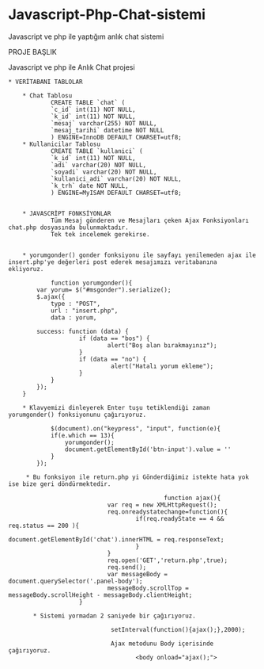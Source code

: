 # Javascript-Php-Chat-sistemi
Javascript ve php ile yaptığım anlık chat sistemi


PROJE BAŞLIK

Javascript ve php ile Anlık Chat projesi
	
	* VERİTABANI TABLOLAR
	
		* Chat Tablosu
                CREATE TABLE `chat` ( 
                `c_id` int(11) NOT NULL,
                `k_id` int(11) NOT NULL, 
                `mesaj` varchar(255) NOT NULL,
                `mesaj_tarihi` datetime NOT NULL 
                ) ENGINE=InnoDB DEFAULT CHARSET=utf8;
        * Kullanicilar Tablosu
                CREATE TABLE `kullanici` ( 
                `k_id` int(11) NOT NULL, 
                `adi` varchar(20) NOT NULL,
                `soyadi` varchar(20) NOT NULL,
                `kullanici_adi` varchar(20) NOT NULL,
                `k_trh` date NOT NULL,
                ) ENGINE=MyISAM DEFAULT CHARSET=utf8;
                
                
        * JAVASCRİPT FONKSİYONLAR
                Tüm Mesaj gönderen ve Mesajları çeken Ajax Fonksiyonları chat.php dosyasında bulunmaktadır.
                Tek tek incelemek gerekirse.
                
                
        * yorumgonder() gonder fonksiyonu ile sayfayı yenilemeden ajax ile insert.php'ye değerleri post ederek mesajımızı veritabanına             ekliyoruz.
		
                function yorumgonder(){
			var yorum= $("#msgonder").serialize();
			$.ajax({
				type : "POST",
				url : "insert.php",
				data : yorum,
				
            success: function (data) {
                        if (data == "bos") {
                                alert("Boş alan bırakmayınız");	
                        }
                        if (data == "no") {
                                 alert("Hatalı yorum ekleme");
                        }
                }
            });
		}
		
		* Klavyemizi dinleyerek Enter tuşu tetiklendiği zaman yorumgonder() fonksiyonunu çağırıyoruz.
		
				$(document).on("keypress", "input", function(e){
				if(e.which == 13){
					yorumgonder();
					document.getElementById('btn-input').value = ''
				}
			});
                        
         * Bu fonksiyon ile return.php yi Gönderdiğimiz istekte hata yok ise bize geri döndürmektedir.
		 
                                                function ajax(){
                                var req = new XMLHttpRequest();
                                req.onreadystatechange=function(){
                                        if(req.readyState == 4 && req.status == 200 ){
                                                document.getElementById('chat').innerHTML = req.responseText;
                                        }
                                }
                                req.open('GET','return.php',true);
                                req.send();
                                var messageBody = document.querySelector('.panel-body');
                                messageBody.scrollTop = messageBody.scrollHeight - messageBody.clientHeight;
						}
						
           * Sistemi yormadan 2 saniyede bir çağırıyoruz.  
		   
                                 setInterval(function(){ajax();},2000); 
                                 
                                 Ajax metodunu Body içerisinde çağırıyoruz.
                                        <body onload="ajax();">
                                            
